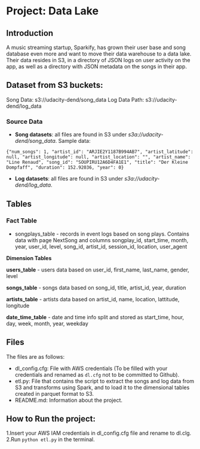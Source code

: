# Project: Data Lake

## Introduction

A music streaming startup, Sparkify, has grown their user base and song database even more and want to move their data warehouse to a data lake. Their data resides in S3, in a directory of JSON logs on user activity on the app, as well as a directory with JSON metadata on the songs in their app.

## Dataset from S3 buckets:

Song Data: s3://udacity-dend/song_data 
Log Data Path: s3://udacity-dend/log_data 

### Source Data
- **Song datasets**: all files are found in S3 under *s3a://udacity-dend/song_data*. Sample data:

```
{"num_songs": 1, "artist_id": "ARJIE2Y1187B994AB7", "artist_latitude": null, "artist_longitude": null, "artist_location": "", "artist_name": "Line Renaud", "song_id": "SOUPIRU12A6D4FA1E1", "title": "Der Kleine Dompfaff", "duration": 152.92036, "year": 0}
```

- **Log datasets**: all files are found in S3 under *s3a://udacity-dend/log_data*.

## Tables

### Fact Table

- songplays_table - records in event logs based on song plays. Contains data with page NextSong and columns songplay_id, start_time, month, year, user_id, level, song_id, artist_id, session_id, location, user_agent

<b>Dimension Tables</b>

<b>users_table</b> - users data based on user_id, first_name, last_name, gender, level

<b>songs_table</b> - songs data based on song_id, title, artist_id, year, duration

<b>artists_table</b> - artists data based on artist_id, name, location, lattitude, longitude

<b>date_time_table</b> - date and time info split and stored as start_time, hour, day, week, month, year, weekday

## Files

The files are as follows:

- dl_config.cfg: File with AWS credentials (To be filled with your credentials and renamed as `dl.cfg` not to be committed to Github).
- etl.py: File that contains the script to extract the songs and log data from S3 and transforms using Spark, and to load it to the dimensional tables created in parquet format to S3.
- README.md: Information about the project.

## How to Run the project: 
1.Insert your AWS IAM credentials in dl_config.cfg file and rename to dl.clg.
2.Run `python etl.py` in the terminal.
